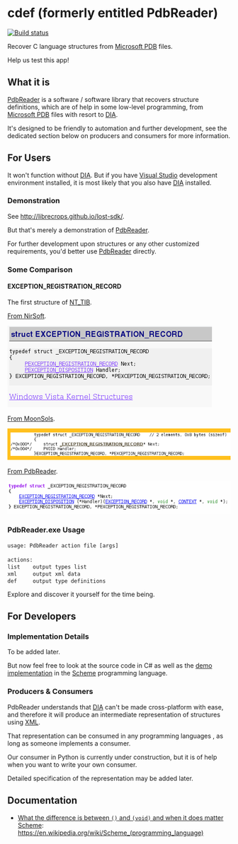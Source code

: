 # cdef (formerly entitled PdbReader)


[![Build status](https://ci.appveyor.com/api/projects/status/h8sq2e4j3iysr2k1?svg=true)](https://ci.appveyor.com/project/NoviceLive/cdef)


Recover C language structures from [Microsoft PDB] files.

Help us test this app!


## What it is

[PdbReader] is a software / software library
that recovers structure definitions,
which are of help in some low-level programming,
from [Microsoft PDB] files with resort to [DIA].

It's designed to be friendly to automation and further development,
see the dedicated section below on producers and consumers
for more information.


## For Users

It won't function without [DIA].
But if you have [Visual Studio] development environment installed,
it is most likely that you also have [DIA] installed.


### Demonstration

See http://librecrops.github.io/lost-sdk/.

But that's merely a demonstration of [PdbReader].

For further development upon structures
or any other customized requirements,
you'd better use [PdbReader] directly.


### Some Comparison

#### EXCEPTION\_REGISTRATION\_RECORD

The first structure of [NT_TIB](https://en.wikipedia.org/wiki/Win32_Thread_Information_Block).

[From NirSoft](http://www.nirsoft.net/kernel_struct/vista/EXCEPTION_REGISTRATION_RECORD.html).

![](Images/nirsoft-1.png)

[From MoonSols](http://msdn.moonsols.com/win7rtm_x86/EXCEPTION_REGISTRATION_RECORD.html).

![](Images/moonsols-1.png)

[From PdbReader](http://hoocs.github.io/lost-sdk/files/EXCEPTION_REGISTRATION_RECORD.h.html).

![](Images/pdbreader-1.png)


### PdbReader.exe Usage

```
usage: PdbReader action file [args]

actions:
list    output types list
xml     output xml data
def     output type definitions
```

Explore and discover it yourself for the time being.


## For Developers

### Implementation Details

To be added later.

But now feel free to look at the source code in C#
as well as the [demo implementation](./CollectAlgorithm/demo.scm)
in the [Scheme] programming language.


### Producers & Consumers

PdbReader understands that [DIA] can't be made
cross-platform with ease, and therefore it will produce
an intermediate representation of structures using [XML].

That representation can be consumed in any programming languages
, as long as someone implements a consumer.

Our consumer in Python is currently under construction,
but it is of help when you want to write your own consumer.

Detailed specification of the representation may be added later.


[PdbReader]: https://github.com/kbridge/PdbReader
[Scheme]: https://en.wikipedia.org/wiki/Scheme_(programming_language)
[Microsoft PDB]: https://github.com/Microsoft/microsoft-pdb
[DIA]: https://msdn.microsoft.com/en-us/library/x93ctkx8.aspx
[Visual Studio]: https://www.visualstudio.com/
[XML]: https://www.w3.org/XML/


## Documentation

- [What the difference is between `()` and `(void)` and when it does matter](Documentation/()-vs-(void).rst)
[Scheme]: https://en.wikipedia.org/wiki/Scheme_(programming_language)
